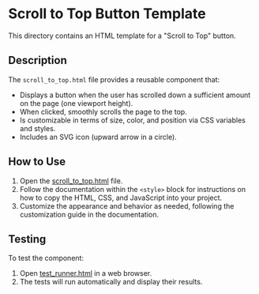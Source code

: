# Scroll to Top Button Template

This directory contains an HTML template for a "Scroll to Top" button.

## Description

The `scroll_to_top.html` file provides a reusable component that:
- Displays a button when the user has scrolled down a sufficient amount on the page (one viewport height).
- When clicked, smoothly scrolls the page to the top.
- Is customizable in terms of size, color, and position via CSS variables and styles.
- Includes an SVG icon (upward arrow in a circle).

## How to Use

1.  Open the [scroll_to_top.html](./scroll_to_top.html) file.
2.  Follow the documentation within the `<style>` block for instructions on how to copy the HTML, CSS, and JavaScript into your project.
3.  Customize the appearance and behavior as needed, following the customization guide in the documentation.

## Testing

To test the component:
1. Open [test_runner.html](./test_runner.html) in a web browser.
2. The tests will run automatically and display their results.
